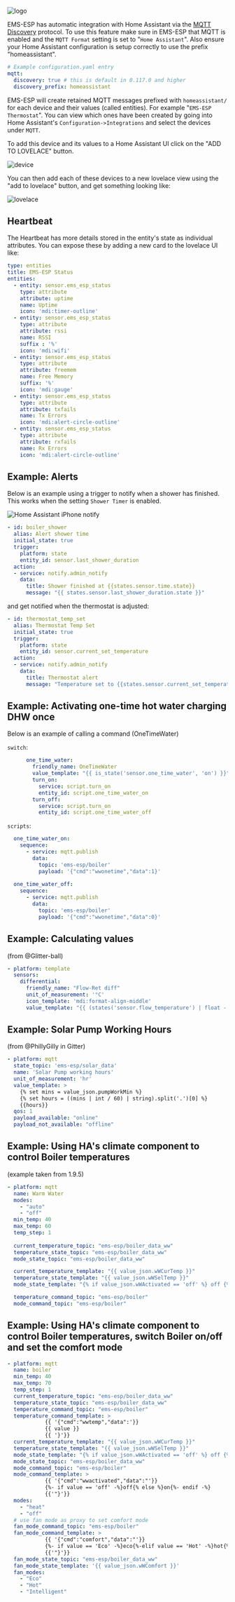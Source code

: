 ![logo](_media/logo/home-assistant.png ':size=100')

EMS-ESP has automatic integration with Home Assistant via the [MQTT Discovery](https://www.home-assistant.io/docs/mqtt/discovery/) protocol. To use this feature make sure in EMS-ESP that MQTT is enabled and the `MQTT Format` setting is set to "`Home Assistant`". Also ensure your Home Assistant configuration is setup correctly to use the prefix "homeassistant".
```yaml
# Example configuration.yaml entry
mqtt:
  discovery: true # this is default in 0.117.0 and higher
  discovery_prefix: homeassistant
```

EMS-ESP will create retained MQTT messages prefixed with `homeassistant/` for each device and their values (called entities). For example "`EMS-ESP Thermostat`". You can view which ones have been created by going into Home Assistant's `Configuration->Integrations` and select the devices under `MQTT`.

To add this device and its values to a Home Assistant UI click on the "ADD TO LOVELACE" button. 

![device](_media/ha_device.PNG ':size=100%')

You can then add each of these devices to a new lovelace view using the "add to lovelace" button, and get something looking like:

![lovelace](_media/ha_lovelace.PNG ':size=100%')

## Heartbeat

The Heartbeat has more details stored in the entity's state as individual attributes. You can expose these by adding a new card to the lovelace UI like:

```yaml
type: entities
title: EMS-ESP Status
entities:
  - entity: sensor.ems_esp_status
    type: attribute
    attribute: uptime
    name: Uptime
    icon: 'mdi:timer-outline'
  - entity: sensor.ems_esp_status
    type: attribute
    attribute: rssi
    name: RSSI
    suffix : '%'
    icon: 'mdi:wifi'
  - entity: sensor.ems_esp_status
    type: attribute
    attribute: freemem
    name: Free Memory
    suffix: '%'
    icon: 'mdi:gauge'
  - entity: sensor.ems_esp_status
    type: attribute
    attribute: txfails
    name: Tx Errors
    icon: 'mdi:alert-circle-outline'
  - entity: sensor.ems_esp_status
    type: attribute
    attribute: rxfails
    name: Rx Errors
    icon: 'mdi:alert-circle-outline'
```

## Example: Alerts

Below is an example using a trigger to notify when a shower has finished. This works when the setting `Shower Timer` is enabled.

![Home Assistant iPhone notify](_media/home%20assistant/ha_notify.jpg ':size=400')

```yaml
- id: boiler_shower
  alias: Alert shower time
  initial_state: true
  trigger:
    platform: state
    entity_id: sensor.last_shower_duration
  action:
  - service: notify.admin_notify
    data:
      title: Shower finished at {{states.sensor.time.state}}
      message: "{{ states.sensor.last_shower_duration.state }}"
```

and get notified when the thermostat is adjusted:

```yaml
- id: thermostat_temp_set
  alias: Thermostat Temp Set
  initial_state: true
  trigger:
    platform: state
    entity_id: sensor.current_set_temperature
  action:
  - service: notify.admin_notify
    data:
      title: Thermostat alert
      message: "Temperature set to {{states.sensor.current_set_temperature.state}} degrees"   
```

## Example: Activating one-time hot water charging DHW once

Below is an example of calling a command (OneTimeWater)

`switch`:
```yaml
      one_time_water:
        friendly_name: OneTimeWater
        value_template: "{{ is_state('sensor.one_time_water', 'on') }}"
        turn_on:
          service: script.turn_on
          entity_id: script.one_time_water_on
        turn_off:
          service: script.turn_on
          entity_id: script.one_time_water_off
```

`scripts`:
```yaml
  one_time_water_on:
    sequence:
      - service: mqtt.publish
        data:
          topic: 'ems-esp/boiler'
          payload: '{"cmd":"wwonetime","data":1}'
          
  one_time_water_off:
    sequence:
      - service: mqtt.publish
        data:
          topic: 'ems-esp/boiler'
          payload: '{"cmd":"wwonetime","data":0}'
```

## Example: Calculating values

(from @Glitter-ball)

```yaml
- platform: template
  sensors:
    differential:
      friendly_name: "Flow-Ret diff"
      unit_of_measurement: '°C'
      icon_template: 'mdi:format-align-middle'
      value_template: "{{ (states('sensor.flow_temperature') | float - states('sensor.return_temp') | float) | round(1) }}"
```

## Example: Solar Pump Working Hours

(from @PhillyGilly in Gitter)

```yaml
- platform: mqtt
  state_topic: 'ems-esp/solar_data'
  name: 'Solar Pump working hours'
  unit_of_measurement: 'hr'
  value_template: >
    {% set mins = value_json.pumpWorkMin %}
    {% set hours = ((mins | int / 60) | string).split('.')[0] %}
    {{hours}}
  qos: 1
  payload_available: "online"
  payload_not_available: "offline"
```

## Example: Using HA's climate component to control Boiler temperatures

(example taken from 1.9.5)

```yaml
- platform: mqtt
  name: Warm Water
  modes:
    - "auto"
    - "off"
  min_temp: 40
  max_temp: 60
  temp_step: 1
  
  current_temperature_topic: "ems-esp/boiler_data_ww"
  temperature_state_topic: "ems-esp/boiler_data_ww"
  mode_state_topic: "ems-esp/boiler_data_ww"

  current_temperature_template: "{{ value_json.wWCurTemp }}"
  temperature_state_template: "{{ value_json.wWSelTemp }}"
  mode_state_template: "{% if value_json.wWActivated == 'off' %} off {% else %} auto {% endif %}"

  temperature_command_topic: "ems-esp/boiler"
  mode_command_topic: "ems-esp/boiler"
  ```

## Example: Using HA's climate component to control Boiler temperatures, switch Boiler on/off and set the comfort mode

```yaml
- platform: mqtt
  name: boiler
  min_temp: 40
  max_temp: 70
  temp_step: 1
  current_temperature_topic: "ems-esp/boiler_data_ww"
  temperature_state_topic: "ems-esp/boiler_data_ww"
  temperature_command_topic: "ems-esp/boiler"
  temperature_command_template: >
            {{ '{"cmd":"wwtemp","data":'}}
            {{ value }}
            {{ '}'}}
  current_temperature_template: "{{ value_json.wWCurTemp }}"
  temperature_state_template: "{{ value_json.wWSelTemp }}"
  mode_state_template: "{% if value_json.wWActivated == 'off' %} off {% else %} heat {% endif %}"
  mode_state_topic: "ems-esp/boiler_data_ww"
  mode_command_topic: "ems-esp/boiler"
  mode_command_template: >
            {{ '{"cmd":"wwactivated","data":"'}}
            {%- if value == 'off' -%}off{% else %}on{%- endif -%}
            {{'"}'}}  
  modes:
    - "heat"
    - "off"
  # use fan mode as proxy to set comfort mode
  fan_mode_command_topic: "ems-esp/boiler"
  fan_mode_command_template: >
            {{ '{"cmd":"comfort","data":"'}}
            {%- if value == 'Eco' -%}eco{%-elif value == 'Hot' -%}hot{%- else -%}intelligent{%- endif -%}
            {{'"}'}}  
  fan_mode_state_topic: "ems-esp/boiler_data_ww"
  fan_mode_state_template: '{{ value_json.wWComfort }}'
  fan_modes:
    - "Eco"
    - "Hot"
    - "Intelligent"
```